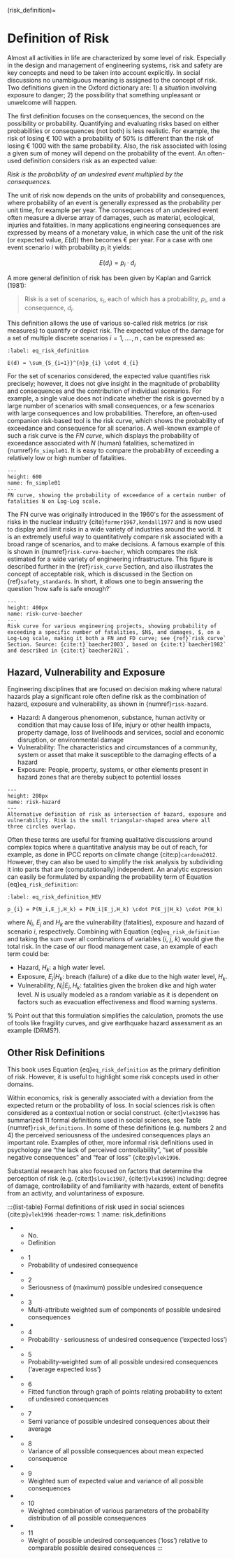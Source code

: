 (risk_definition)=
# Definition of Risk

Almost all activities in life are characterized by some level of risk. Especially in the design and management of engineering systems, risk and safety are key concepts and need to be taken into account explicitly. In social discussions no unambiguous meaning is assigned to the concept of risk. Two definitions given in the Oxford dictionary are: 1) a situation involving exposure to danger; 2) the possibility that something unpleasant or unwelcome will happen.

The first definition focuses on the consequences, the second on the possibility or probability. Quantifying and evaluating risks based on either probabilities or consequences (not both) is less realistic. For example, the risk of losing € 100 with a probability of 50% is different than the risk of losing € 1000 with the same probability. Also, the risk associated with losing a given sum of money will depend on the probability of the event.
An often-used definition considers risk as an expected value:

*Risk is the probability of an undesired event multiplied by the consequences.*

The unit of risk now depends on the units of probability and consequences, where probability of an event is generally expressed as the probability per unit time, for example per year. The consequences of an undesired event often measure a diverse array of damages, such as material, ecological, injuries and fatalities. In many applications engineering consequences are expressed by means of a monetary value, in which case the unit of the risk (or expected value, $E(d)$) then becomes € per year. For a case with one event scenario $i$ with probability $p_{i}$ it yields:

 $$
 E(d_i) = p_{i} \cdot d_{i} 
 $$ 
 
A more general definition of risk has been given by Kaplan and Garrick (1981):  

>Risk is a set of scenarios, $s_{i}$, each of which has a probability, $p_{i}$, and a consequence, $d_{i}$.


This definition allows the use of various so-called risk metrics (or risk measures) to quantify or depict risk. The expected value of the damage for a set of multiple discrete scenarios $i=1,....,n$ , can be expressed as:

<!-- $$
E(d) = \sum_{S_{i=1}}^{n}p_{i}d_{i}
$$ (eq_risk_definition) -->

```{math}
:label: eq_risk_definition

E(d) = \sum_{S_{i=1}}^{n}p_{i} \cdot d_{i}
```
For the set of scenarios considered, the expected value quantifies risk precisely; however, it does not give insight in the magnitude of probability and consequences and the contribution of individual scenarios. For example, a single value does not indicate whether the risk is governed by a large number of scenarios with small consequences, or a few scenarios with large consequences and low probabilities. Therefore, an often-used companion risk-based tool is the risk curve, which shows the probability of exceedance and consequence for all scenarios. A well-known example of such a risk curve is the *FN curve*, which displays the probability of exceedance associated with $N$ (human) fatalities, schematized in {numref}`fn_simple01`. It is easy to compare the probability of exceeding a relatively low or high number of fatalities.

```{figure} ../figures/fn_simple01.svg
---
height: 600
name: fn_simple01
---
FN curve, showing the probability of exceedance of a certain number of fatalities N on Log-Log scale.
```

The FN curve was originally introduced in the 1960's for the assessment of risks in the nuclear industry {cite}`farmer1967,kendall1977` and is now used to display and limit risks in a wide variety of industries around the world. It is an extremely useful way to quantitatively compare risk associated with a broad range of scenarios, and to make decisions. A famous example of this is shown in {numref}`risk-curve-baecher`, which compares the risk estimated for a wide variety of engineering infrastructure. This figure is described further in the {ref}`risk_curve` Section, and also illustrates the concept of acceptable risk, which is discussed in the Section on {ref}`safety_standards`. In short, it allows one to begin answering the question 'how safe is safe enough?'

```{figure} ../figures/risk-curve-baecher.PNG
---
height: 400px
name: risk-curve-baecher
---
Risk curve for various engineering projects, showing probability of exceeding a specific number of fatalities, $N$, and damages, $, on a Log-Log scale, making it both a FN and FD curve; see {ref}`risk_curve` Section. Source: {cite:t}`baecher2003`, based on {cite:t}`baecher1982` and described in {cite:t}`baecher2021`.
```

## Hazard, Vulnerability and Exposure

Engineering disciplines that are focused on decision making where natural hazards play a significant role often define risk as the combination of hazard, exposure and vulnerability, as shown in {numref}`risk-hazard`. 
* Hazard: A dangerous phenomenon, substance, human activity or condition that may cause loss of life, injury or other health impacts, property damage, loss of livelihoods and services, social and economic disruption, or environmental damage
* Vulnerability: The characteristics and circumstances of a community, system or asset that make it susceptible to the damaging effects of a hazard
* Exposure: People, property, systems, or other elements present in hazard zones that are thereby subject to potential losses

```{figure} ../figures/risk-hazard.svg
---
height: 200px
name: risk-hazard
---
Alternative definition of risk as intersection of hazard, exposure and vulnerability. Risk is the small triangular-shaped area where all three circles overlap.
```
Often these terms are useful for framing qualitative discussions around complex topics where a quantitative analysis may be out of reach, for example, as done in IPCC reports on climate change {cite:p}`cardona2012`. However, they can also be used to simplify the risk analysis by subdividing it into parts that are (computationally) independent. An analytic expression can easily be formulated by expanding the probability term of Equation {eq}`eq_risk_definition`:

```{math}
:label: eq_risk_definition_HEV

p_{i} = P(N_i,E_j,H_k) = P(N_i|E_j,H_k) \cdot P(E_j|H_k) \cdot P(H_k)
```

where $N_i$, $E_j$ and $H_k$ are the vulnerability (fatalities), exposure and hazard of scenario $i$, respectively. Combining with Equation {eq}`eq_risk_definition` and taking the sum over all combinations of variables ($i$, $j$, $k$) would give the total risk. In the case of our flood management case, an example of each term could be:
- Hazard, $H_k$: a high water level.
- Exposure, $E_j|H_k$: breach (failure) of a dike due to the high water level, $H_k$.
- Vulnerability, $N_i|E_j,H_k$: fatalities given the broken dike and high water level. $N$ is usually modeled as a random variable as it is dependent on factors such as evacuation effectiveness and flood warning systems.

% Point out that this formulation simplifies the calculation, promots the use of tools like fragility curves, and give earthquake hazard assessment as an example (DRMS?).

## Other Risk Definitions

This book uses Equation {eq}`eq_risk_definition` as the primary definition of risk. However, it is useful to highlight some risk concepts used in other domains.

Within economics, risk is generally associated with a deviation from the expected return or the probability of loss. In social sciences risk is often considered as a contextual notion or social construct. {cite:t}`vlek1996` has summarized 11 formal definitions used in social sciences, see Table {numref}`risk_definitions`. In some of these definitions (e.g. numbers 2 and 4) the perceived seriousness of the undesired consequences plays an important role. Examples of other, more informal risk definitions used in psychology are “the lack of perceived controllability”, “set of possible negative consequences” and “fear of loss” {cite:p}`vlek1996`. 

Substantial research has also focused on factors that determine the perception of risk (e.g. {cite:t}`slovic1987`, {cite:t}`vlek1996`) including: degree of damage, controllability of and familiarity with hazards, extent of benefits from an activity, and voluntariness of exposure. 

:::{list-table} Formal definitions of risk used in social sciences {cite:p}`vlek1996`
:header-rows: 1
:name: risk_definitions

* - No.
  - Definition
* - 1
  - Probability of undesired consequence
* - 2
  - Seriousness of (maximum) possible undesired consequence
* - 3
  - Multi-attribute weighted sum of components of possible undesired consequences
* - 4
  - Probability $\cdot$ seriousness of undesired consequence (‘expected loss’)
* - 5
  - Probability-weighted sum of all possible undesired consequences (‘average expected loss’)
* - 6
  - Fitted function through graph of points relating probability to extent of undesired consequences
* - 7
  - Semi variance of possible undesired consequences about their average
* - 8 
  - Variance of all possible consequences about mean expected consequence
* - 9
  - Weighted sum of expected value and variance of all possible consequences
* - 10
  - Weighted combination of various parameters of the probability distribution of all possible consequences
* - 11
  - Weight of possible undesired consequences (‘loss’) relative to comparable possible desired consequences
:::

